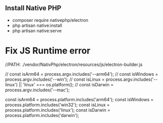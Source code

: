 ## Install Native PHP

- composer require nativephp/electron
- php artisan native:install
- php artisan native:serve

# Fix JS Runtime error
//PATH: ./vendor/NativPhp/electron/resources/js/electron-builder.js

// const isArm64 = process.argv.includes('--arm64');
// const isWindows = process.argv.includes('--win');
// const isLinux = process.argv.includes('--linux') || 'linux' === os.platform();
// const isDarwin = process.argv.includes('--mac');

const isArm64 = process.platform.includes('arm64');
const isWindows = process.platform.includes('win32');
const isLinux = process.platform.includes('linux');
const isDarwin = process.platform.includes('darwin');
